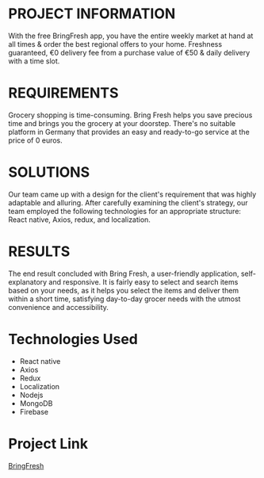 
# PROJECT INFORMATION

With the free BringFresh app, you have the entire weekly market at hand at all times & order the best regional offers to your home. Freshness guaranteed, €0 delivery fee from a purchase value of €50 & daily delivery with a time slot.

# REQUIREMENTS

Grocery shopping is time-consuming. Bring Fresh helps you save precious time and brings you the grocery at your doorstep. There's no suitable platform in Germany that provides an easy and ready-to-go service at the price of 0 euros.

# SOLUTIONS

Our team came up with a design for the client's requirement that was highly adaptable and alluring. After carefully examining the client's strategy, our team employed the following technologies for an appropriate structure: React native, Axios, redux, and localization.


# RESULTS

The end result concluded with Bring Fresh, a user-friendly application, self-explanatory and responsive. It is fairly easy to select and search items based on your needs, as it helps you select the items and deliver them within a short time, satisfying day-to-day grocer needs with the utmost convenience and accessibility.

# Technologies Used

- React native
- Axios 
- Redux
- Localization
- Nodejs
- MongoDB
- Firebase


# Project Link

[BringFresh](https://apps.apple.com/us/app/bringfresh-onlinesupermarkt/id1576839062)

